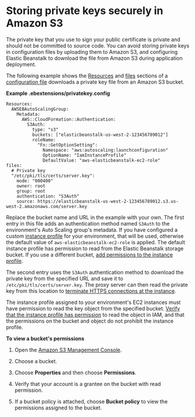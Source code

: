 # Storing private keys securely in Amazon S3<a name="https-storingprivatekeys"></a>

The private key that you use to sign your public certificate is private and should not be committed to source code\. You can avoid storing private keys in configuration files by uploading them to Amazon S3, and configuring Elastic Beanstalk to download the file from Amazon S3 during application deployment\.

The following example shows the [Resources](environment-resources.md) and [files](customize-containers-ec2.md#linux-files) sections of a [configuration file](ebextensions.md) downloads a private key file from an Amazon S3 bucket\.

**Example \.ebextensions/privatekey\.config**  

```
Resources:
  AWSEBAutoScalingGroup:
    Metadata:
      AWS::CloudFormation::Authentication:
        S3Auth:
          type: "s3"
          buckets: ["elasticbeanstalk-us-west-2-123456789012"]
          roleName: 
            "Fn::GetOptionSetting": 
              Namespace: "aws:autoscaling:launchconfiguration"
              OptionName: "IamInstanceProfile"
              DefaultValue: "aws-elasticbeanstalk-ec2-role"
files:
  # Private key
  "/etc/pki/tls/certs/server.key":
    mode: "000400"
    owner: root
    group: root
    authentication: "S3Auth"
    source: https://elasticbeanstalk-us-west-2-123456789012.s3.us-west-2.amazonaws.com/server.key
```

Replace the bucket name and URL in the example with your own\. The first entry in this file adds an authentication method named `S3Auth` to the environment's Auto Scaling group's metadata\. If you have configured a custom [instance profile](concepts-roles-instance.md) for your environment, that will be used, otherwise the default value of `aws-elasticbeanstalk-ec2-role` is applied\. The default instance profile has permission to read from the Elastic Beanstalk storage bucket\. If you use a different bucket, [add permissions to the instance profile](iam-instanceprofile.md#iam-instanceprofile-addperms)\.

The second entry uses the `S3Auth` authentication method to download the private key from the specified URL and save it to `/etc/pki/tls/certs/server.key`\. The proxy server can then read the private key from this location to [terminate HTTPS connections at the instance](https-singleinstance.md)\.

The instance profile assigned to your environment's EC2 instances must have permission to read the key object from the specified bucket\. [Verify that the instance profile has permission](iam-instanceprofile.md#iam-instanceprofile-verify) to read the object in IAM, and that the permissions on the bucket and object do not prohibit the instance profile\.

**To view a bucket's permissions**

1. Open the [Amazon S3 Management Console](https://console.aws.amazon.com/s3/home)\.

1. Choose a bucket\.

1. Choose **Properties** and then choose **Permissions**\.

1. Verify that your account is a grantee on the bucket with read permission\.

1. If a bucket policy is attached, choose **Bucket policy** to view the permissions assigned to the bucket\.